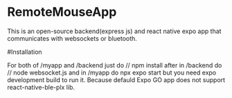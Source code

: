 # RemoteMouseApp
 This is an open-source backend(express js) and react native expo app that communicates with websockets or bluetooth.

#Installation

For both of /myapp and /backend just do 
// npm install
after in /backend do
// node websocket.js
and  in /myapp do npx expo start but you need expo development build to run it. Because defauld Expo GO app does not support react-native-ble-plx lib.




